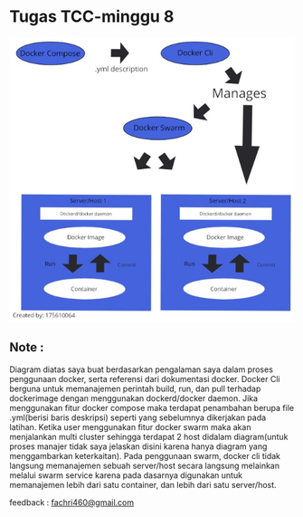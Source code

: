 # Tugas TCC-minggu 8

![diagram](dockerdiagram1.jpg)

## Note :
Diagram diatas saya buat berdasarkan pengalaman saya dalam proses penggunaan docker, serta referensi dari dokumentasi docker. Docker Cli berguna untuk memanajemen perintah build, run, dan pull terhadap dockerimage dengan menggunakan dockerd/docker daemon. Jika menggunakan fitur docker compose maka terdapat penambahan berupa file .yml(berisi baris deskripsi) seperti yang sebelumnya dikerjakan pada latihan. Ketika user menggunakan fitur docker swarm maka akan menjalankan multi cluster sehingga terdapat 2 host didalam diagram(untuk proses manajer tidak saya jelaskan disini karena hanya diagram yang menggambarkan keterkaitan). Pada penggunaan swarm, docker cli tidak langsung memanajemen sebuah server/host secara langsung melainkan melalui swarm service karena pada dasarnya digunakan untuk memanajemen lebih dari satu container, dan lebih dari satu server/host.

feedback : fachri460@gmail.com


